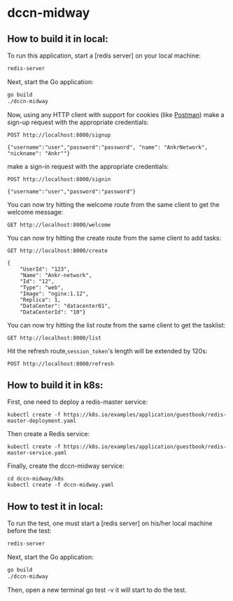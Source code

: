 # dccn-midway



## How to build it in local:

To run this application, start a [redis server] on your local machine:

```sh
redis-server
```

Next, start the Go application:

```sh
go build
./dccn-midway
```

Now, using any HTTP client with support for cookies (like [Postman](https://www.getpostman.com/apps)) make a sign-up request with the appropriate credentials:

```
POST http://localhost:8000/signup

{"username":"user","password":"password", "name": "AnkrNetwork", "nickname": "Ankr""}
```


make a sign-in request with the appropriate credentials:

```
POST http://localhost:8000/signin

{"username":"user","password":"password"}
```

You can now try hitting the welcome route from the same client to get the welcome message:

```
GET http://localhost:8000/welcome
```

You can now try hitting the create route from the same client to add tasks:

```
GET http://localhost:8000/create

{
    "UserId": "123",
    "Name": "Ankr-network",
    "Id": "12",
    "Type": "web",
    "Image": "nginx:1.12",
    "Replica": 1,
    "DataCenter": "datacenter01",
    "DataCenterId": "10"}
```

You can now try hitting the list route from the same client to get the tasklist:

```
GET http://localhost:8000/list
```

Hit the refresh route,`session_token`'s length will be extended by 120s:

```
POST http://localhost:8000/refresh
```

## How to build it in k8s:

First, one need to deploy a redis-master service:
```
kubectl create -f https://k8s.io/examples/application/guestbook/redis-master-deployment.yaml
```

Then create a Redis service:
```
kubectl create -f https://k8s.io/examples/application/guestbook/redis-master-service.yaml
```
Finally, create the dccn-midway service:
```
cd dccn-midway/k8s
kubectl create -f dccn-midway.yaml
```

## How to test it in local:
To run the test, one must start a [redis server] on his/her local machine before the test:

```sh
redis-server
```

Next, start the Go application:

```sh
go build
./dccn-midway
```
Then, open a new terminal
go test -v
it will start to do the test.